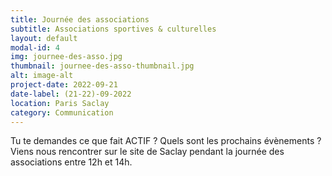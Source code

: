 ```yaml
---
title: Journée des associations
subtitle: Associations sportives & culturelles
layout: default
modal-id: 4
img: journee-des-asso.jpg
thumbnail: journee-des-asso-thumbnail.jpg
alt: image-alt
project-date: 2022-09-21
date-label: (21-22)-09-2022
location: Paris Saclay
category: Communication
---
```

Tu te demandes ce que fait ACTIF ? Quels sont les prochains évènements ? Viens nous rencontrer sur le site de Saclay pendant la journée des associations entre 12h et 14h.